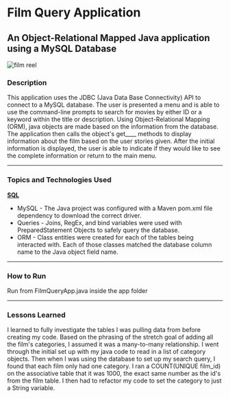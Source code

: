 # Film Query Application
## An Object-Relational Mapped Java application using a MySQL Database
<img src="http://clipart-library.com/data_images/206409.png" alt="film reel"/>

### Description
This application uses the JDBC (Java Data Base Connectivity) API to connect to a MySQL database. The user is presented a menu and is able to use the command-line prompts to search for movies by either ID or a keyword within the title or description. Using Object-Relational Mapping (ORM), java objects are made based on the information from the database. The application then calls the object's get____ methods to display information about the film based on the user stories given. After the initial information is displayed, the user is able to indicate if they would like to see the complete information or return to the main menu.

---

### Topics and Technologies Used
<u><strong>SQL</strong></u>
- MySQL - The Java project was configured with a Maven pom.xml file dependency to download the correct driver. 
- Queries - Joins, RegEx, and bind variables were used with PreparedStatement Objects to safely query the database.
- ORM - Class entities were created for each of the tables being interacted with. Each of those classes matched the database column name to the Java object field name. 


---

### How to Run
Run from FilmQueryApp.java inside the app folder

---

### Lessons Learned
I learned to fully investigate the tables I was pulling data from before creating my code. Based on the phrasing of the stretch goal of adding all the film's categories, I assumed it was a many-to-many relationship. I went through the initial set up with my java code to read in a list of category objects. Then when I was using the database to set up my search query, I found that each film only had one category. I ran a COUNT(UNIQUE film_id) on the associative table that it was 1000, the exact same number as the id's from the film table. I then had to refactor my code to set the category to just a String variable.